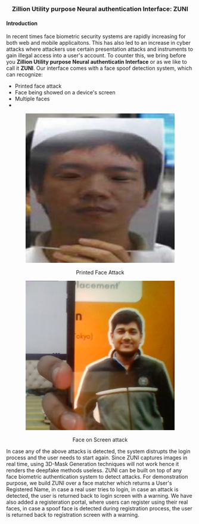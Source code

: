 <div align="center">
  <h3>Zillion Utility purpose Neural authentication Interface: ZUNI</h3>
</div>

#### Introduction
In recent times face biometric security systems are rapidly increasing for both web and mobile applicaitons. This has also led to an increase in cyber attacks where attackers use certain presentation attacks and instruments to gain illegal access into a user's account. To counter this, we bring before you **Zillion Utility purpose Neural authenticatin Interface** or as we like to call it **ZUNI**. Our interface comes with a face spoof detection system, which can recognize:
- Printed face attack
- Face being showed on a device's screen 
- Multiple faces
-  
<div align="center">
  <img src="images\printed-face-attack.png" width="400" height="400"/>
  <p align="center">Printed Face Attack</p>
  <img src="images\face-on-screen-attack.png" width="400" height="400"/>
  <p align="center">Face on Screen attack</p>
</div>
In case any of the above attacks is detected, the system distrupts the login process and the user needs to start again. Since ZUNI captures images in real time, using 3D-Mask Generation techniques will not work hence it renders the deepfake methods useless. ZUNI can be built on top of any face biometric authentication system to detect attacks. For demonstration purpose, we build ZUNI over a face matcher which returns a User's Registered Name, in case a real user tries to login, in case an attack is detected, the user is returned back to login screen with a warning. We have also added a registeration portal, where users can register using their real faces, in case a spoof face is detected during registration process, the user is returned back to registration screen with a warning.
